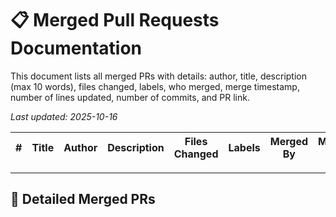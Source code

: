 # 📋 Merged Pull Requests Documentation

This document lists all merged PRs with details: author, title, description (max 10 words), files changed, labels, who merged, merge timestamp, number of lines updated, number of commits, and PR link.

*Last updated: 2025-10-16*

| # | Title | Author | Description | Files Changed | Labels | Merged By | Merged At | Lines Updated | Commits | PR Link |
|---|-------|--------|-------------|--------------|--------|-----------|-----------|--------------|---------|---------|

---

## 📝 Detailed Merged PRs
